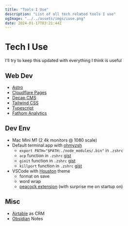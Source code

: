 ```yaml
---
title: "Tools I Use"
description: "List of all tech related tools I use"
ogImage: "../../assets/imgs/iuse.png"
date: 2024-01-17T03:21:44Z
---
```


# Tech I Use

I'll try to keep this updated with everything I think is useful

## Web Dev

- [Astro](https://astro.build/)
- [Cloudflare Pages](https://developers.cloudflare.com/pages)
- [Decap CMS](https://decapcms.org/)
- [Tailwind CSS](https://tailwindcss.com/)
- [Typescript](https://www.typescriptlang.org/docs/)
- [Fathom Analytics](https://usefathom.com/)

## Dev Env

- Mac Mini M1 (2 4k monitors @ 1080 scale)
- Default terminal.app with [ohmyzsh](https://ohmyz.sh/)
    - `export PATH="$PATH:./node_modules/.bin"` in `.zshrc`
    - `acp` function in `.zshrc` [gist](https://gist.github.com/OliverSpeir/6842787f67680a1844c718e09eacb169)
    - `ginit` function in `.zshrc` [gist](https://gist.github.com/OliverSpeir/1bc4db65c49cfb05d875876ff35d6b27)
    - `killport` function in `.zshrc` [gist](https://gist.github.com/OliverSpeir/09f40be59f31bfa2fafb018d4a49c456)
- VSCode with [Houston](https://marketplace.visualstudio.com/items?itemName=astro-build.houston) theme
  - format on save
  - word wrap
  - [peacock extension](https://www.peacockcode.dev/) (with surprise me on startup on)

## Misc

- [Airtable](https://airtable.com/) as CRM
- [Obsidian](https://obsidian.md/) Notes

